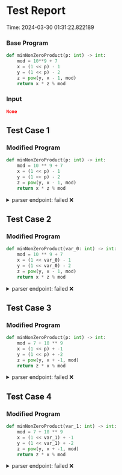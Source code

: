 # Test Report

Time: 2024-03-30 01:31:22.822189

### Base Program

```py
def minNonZeroProduct(p: int) -> int:
    mod = 10**9 + 7
    x = (1 << p) - 1
    y = (1 << p) - 2
    z = pow(y, x - 1, mod)
    return x * z % mod
```

### Input

```json
None
```

## Test Case 1

### Modified Program

```py
def minNonZeroProduct(p: int) -> int:
    mod = 10 ** 9 + 7
    x = (1 << p) - 1
    y = (1 << p) - 2
    z = pow(y, x - 1, mod)
    return x * z % mod
```

<details>
<summary>parser endpoint: failed ❌</summary>

Message: 
```
'NoneType' object has no attribute 'status_code'
```

Actual Output: None

</details>

## Test Case 2

### Modified Program

```py
def minNonZeroProduct(var_0: int) -> int:
    mod = 10 ** 9 + 7
    x = (1 << var_0) - 1
    y = (1 << var_0) - 2
    z = pow(y, x - 1, mod)
    return x * z % mod
```

<details>
<summary>parser endpoint: failed ❌</summary>

Message: 
```
'NoneType' object has no attribute 'status_code'
```

Actual Output: None

</details>

## Test Case 3

### Modified Program

```py
def minNonZeroProduct(p: int) -> int:
    mod = 7 + 10 ** 9
    x = (1 << p) + -1
    y = (1 << p) + -2
    z = pow(y, x + -1, mod)
    return z * x % mod
```

<details>
<summary>parser endpoint: failed ❌</summary>

Message: 
```
'NoneType' object has no attribute 'status_code'
```

Actual Output: None

</details>

## Test Case 4

### Modified Program

```py
def minNonZeroProduct(var_1: int) -> int:
    mod = 7 + 10 ** 9
    x = (1 << var_1) + -1
    y = (1 << var_1) + -2
    z = pow(y, x + -1, mod)
    return z * x % mod
```

<details>
<summary>parser endpoint: failed ❌</summary>

Message: 
```
'NoneType' object has no attribute 'status_code'
```

Actual Output: None

</details>

